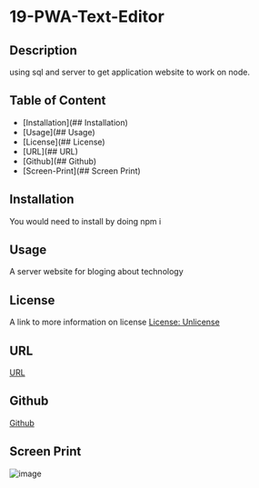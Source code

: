 # 19-PWA-Text-Editor


## Description
using sql and server to get application website to work on node. 

## Table of Content
- [Installation](## Installation)
- [Usage](## Usage)
- [License](## License)
- [URL](## URL)
- [Github](## Github)
- [Screen-Print](## Screen Print)

## Installation
You would need to install by doing 
npm i 

## Usage
A server website for bloging about technology

## License
A link to more information on license
[License: Unlicense](http://unlicense.org/)

## URL
[URL]()
## Github
[Github](https://github.com/hkim84/19-PWA-Text-Editor)

## Screen Print
![image]()